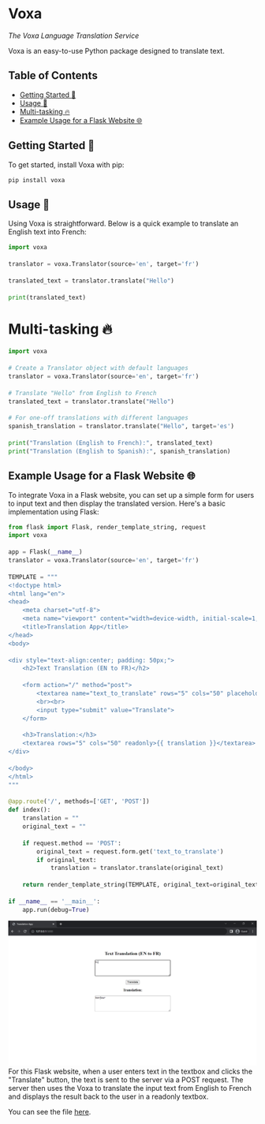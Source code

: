 # Voxa
*The Voxa Language Translation Service*

Voxa is an easy-to-use Python package designed to translate text. 

## Table of Contents
- [Getting Started 🚀](#getting-started-🚀)
- [Usage 📖](#usage-📖)
- [Multi-tasking 🔥](#multi-tasking-🔥)
- [Example Usage for a Flask Website 🌐](#example-usage-for-a-flask-website-🌐)

## Getting Started 🚀
To get started, install Voxa with pip:
```bash
pip install voxa
```

## Usage 📖
Using Voxa is straightforward. Below is a quick example to translate an English text into French:
```python
import voxa

translator = voxa.Translator(source='en', target='fr')

translated_text = translator.translate("Hello")

print(translated_text)
```

# Multi-tasking 🔥
```python
import voxa

# Create a Translator object with default languages
translator = voxa.Translator(source='en', target='fr')

# Translate "Hello" from English to French
translated_text = translator.translate("Hello")

# For one-off translations with different languages
spanish_translation = translator.translate("Hello", target='es')

print("Translation (English to French):", translated_text)
print("Translation (English to Spanish):", spanish_translation)
```

## Example Usage for a Flask Website 🌐
To integrate Voxa in a Flask website, you can set up a simple form for users to input text and then display the translated version. Here's a basic implementation using Flask:

```python
from flask import Flask, render_template_string, request
import voxa

app = Flask(__name__)
translator = voxa.Translator(source='en', target='fr')

TEMPLATE = """
<!doctype html>
<html lang="en">
<head>
    <meta charset="utf-8">
    <meta name="viewport" content="width=device-width, initial-scale=1, shrink-to-fit=no">
    <title>Translation App</title>
</head>
<body>

<div style="text-align:center; padding: 50px;">
    <h2>Text Translation (EN to FR)</h2>

    <form action="/" method="post">
        <textarea name="text_to_translate" rows="5" cols="50" placeholder="Enter English text here...">{{ original_text }}</textarea>
        <br><br>
        <input type="submit" value="Translate">
    </form>

    <h3>Translation:</h3>
    <textarea rows="5" cols="50" readonly>{{ translation }}</textarea>
</div>

</body>
</html>
"""

@app.route('/', methods=['GET', 'POST'])
def index():
    translation = ""
    original_text = ""

    if request.method == 'POST':
        original_text = request.form.get('text_to_translate')
        if original_text:
            translation = translator.translate(original_text)

    return render_template_string(TEMPLATE, original_text=original_text, translation=translation)

if __name__ == '__main__':
    app.run(debug=True)
```
![Flask Setup](img/flask.png)
For this Flask website, when a user enters text in the textbox and clicks the "Translate" button, the text is sent to the server via a POST request. The server then uses the Voxa to translate the input text from English to French and displays the result back to the user in a readonly textbox.

You can see the file [here](flask-app.py).